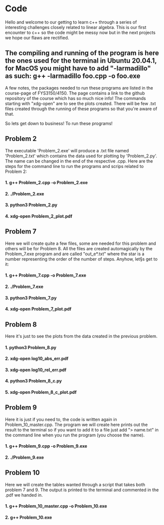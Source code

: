 # Code

Hello and welcome to our getting to learn c++ through a series of interesting challenges closely related to linear algebra. This is our first encounter to c++ so the code might be messy now but in the next projects we hope our flaws are rectified.

## The compiling and running of the program is here the ones used for the terminal in Ubuntu 20.04.1, for MacOS you might have to add "-larmadillo" as such: g++ -larmadillo foo.cpp -o foo.exe

A few notes, the packages needed to run these programs are listed in the course-page of FYS3150/4150. The page contains a link to the github repository of the course which has so much nice info!
The commands starting with "xdg-open" are to see the plots created.
There will be few .txt files created through the running of these programs so that you're aware of that.

So lets get down to business! To run these programs!

## Problem 2

The executable 'Problem_2.exe' will produce a .txt file named 'Problem_2.txt' which contains the data used for plotting by 'Problem_2.py'. The name can be changed in the end of the respective .cpp. Here are the steps for the command line to run the programs and scrips related to Problem 2:

#### 1. g++ Problem_2.cpp -o Problem_2.exe
#### 2. ./Problem_2.exe
#### 3. python3 Problem_2.py
#### 4. xdg-open Problem_2_plot.pdf

## Problem 7

Here we will create quite a few files, some are needed for this problem and others will be for Problem 8. All the files are created automagically by the Problem_7.exe program and are called "out_e*.txt" where the star is a number representing the order of the number of steps. Anyhow, let§s get to it:

#### 1. g++ Problem_7.cpp -o Problem_7.exe
#### 2. ./Problem_7.exe
#### 3. python3 Problem_7.py
#### 4. xdg-open Problem_7_plot.pdf

## Problem 8

Here it's just to see the plots from the data created in the previous problem.

#### 1. python3 Problem_8.py
#### 2. xdg-open log10_abs_err.pdf
#### 3. xdg-open log10_rel_err.pdf
#### 4. python3 Problem_8_c.py
#### 5. xdg-open Problem_8_c_plot.pdf

## Problem 9

Here it is just if you need to, the code is written again in Problem_10_master.cpp. The program we will create here prints out the result to the terminal so if you want to add it to a file just add "> name.txt" in the command line when you run the program (you choose the name).

#### 1. g++ Problem_9.cpp -o Problem_9.exe
#### 2. ./Problem_9.exe

## Problem 10

Here we will create the tables wanted through a script that takes both problem 7 and 9. The output is printed to the terminal and commented in the .pdf we handed in.

#### 1. g++ Problem_10_master.cpp -o Problem_10.exe
#### 2. g++ Problem_10.exe
